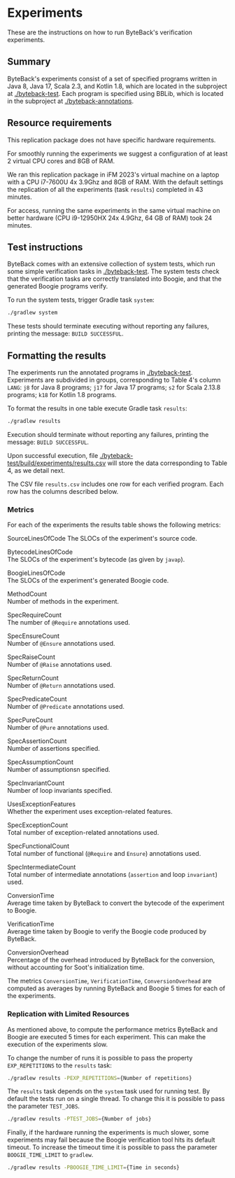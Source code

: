 # Experiments

These are the instructions on how to run ByteBack's verification
experiments.

## Summary

ByteBack's experiments consist of a set of specified programs written in
Java 8, Java 17, Scala 2.3, and Kotlin 1.8, which are located in the
subproject at [./byteback-test](./byteback-test). Each program is
specified using BBLib, which is located in the subproject at
[./byteback-annotations](./byteback-annotations).

## Resource requirements

This replication package does not have specific hardware requirements.

For smoothly running the experiments we suggest a configuration of at
least 2 virtual CPU cores and 8GB of RAM.

We ran this replication package in iFM 2023's virtual machine on a
laptop with a CPU i7-7600U 4x 3.9Ghz and 8GB of RAM.  With the default
settings the replication of all the experiments (task `results`)
completed in 43 minutes.

For access, running the same experiments in the same virtual
machine on better hardware (CPU i9-12950HX 24x 4.9Ghz, 64 GB of RAM)
took 24 minutes.

## Test instructions

ByteBack comes with an extensive collection of system tests, which run
some simple verification tasks in [./byteback-test](./byteback-test).
The system tests check that the verification tasks are correctly
translated into Boogie, and that the generated Boogie programs verify.

To run the system tests, trigger Gradle task `system`:

``` bash
./gradlew system
```

These tests should terminate executing without reporting any failures,
printing the message: `BUILD SUCCESSFUL`.

## Formatting the results

The experiments run the annotated programs in
[./byteback-test](./byteback-test). Experiments are subdivided in
groups, corresponding to Table 4's column `LANG`: `j8` for Java 8
programs; `j17` for Java 17 programs; `s2` for Scala 2.13.8 programs;
`k18` for Kotlin 1.8 programs.

To format the results in one table execute Gradle task `results`:

``` bash
./gradlew results
```

Execution should terminate without reporting any failures, printing the
message: `BUILD SUCCESSFUL`.

Upon successful execution, file
[./byteback-test/build/experiments/results.csv](./byteback-test/build/experiments/results.csv)
will store the data corresponding to Table 4, as we detail next.

The CSV file `results.csv` includes one row for each verified program.
Each row has the columns described below.

### Metrics

For each of the experiments the results table shows the following
metrics:

SourceLinesOfCode
The SLOCs of the experiment's source code.

BytecodeLinesOfCode   
The SLOCs of the experiment's bytecode (as given by `javap`).

BoogieLinesOfCode   
The SLOCs of the experiment's generated Boogie code.

MethodCount   
Number of methods in the experiment.

SpecRequireCount   
The number of `@Require` annotations used.

SpecEnsureCount   
Number of `@Ensure` annotations used.

SpecRaiseCount   
Number of `@Raise` annotations used.

SpecReturnCount   
Number of `@Return` annotations used.

SpecPredicateCount   
Number of `@Predicate` annotations used.

SpecPureCount   
Number of `@Pure` annotations used.

SpecAssertionCount   
Number of assertions specified.

SpecAssumptionCount   
Number of assumptionsn specified.

SpecInvariantCount   
Number of loop invariants specified.

UsesExceptionFeatures   
Whether the experiment uses exception-related features.

SpecExceptionCount   
Total number of exception-related annotations used.

SpecFunctionalCount   
Total number of functional (`@Require` and `Ensure`) annotations used.

SpecIntermediateCount   
Total number of intermediate annotations (`assertion` and loop
`invariant`) used.

ConversionTime   
Average time taken by ByteBack to convert the bytecode of the experiment
to Boogie.

VerificationTime   
Average time taken by Boogie to verify the Boogie code produced by
ByteBack.

ConversionOverhead   
Percentage of the overhead introduced by ByteBack for the conversion,
without accounting for Soot's initialization time.

The metrics `ConversionTime`, `VerificationTime`, `ConversionOverhead`
are computed as averages by running ByteBack and Boogie 5 times for each
of the experiments.

### Replication with Limited Resources

As mentioned above, to compute the performance metrics ByteBack and
Boogie are executed 5 times for each experiment. This can make the
execution of the experiments slow.

To change the number of runs it is possible to pass the property
`EXP_REPETITIONS` to the `results` task:

``` bash
./gradlew results -PEXP_REPETITIONS={Number of repetitions}
```

The `results` task depends on the `system` task used for running test.
By default the tests run on a single thread. To change this it is
possible to pass the parameter `TEST_JOBS`.

``` bash
./gradlew results -PTEST_JOBS={Number of jobs}
```

Finally, if the hardware running the experiments is much slower, some
experiments may fail because the Boogie verification tool hits its
default timeout. To increase the timeout time it is possible to pass the
parameter `BOOGIE_TIME_LIMIT` to `gradlew`.

``` bash
./gradlew results -PBOOGIE_TIME_LIMIT={Time in seconds}
```
